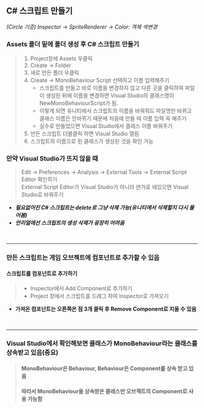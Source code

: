 ## C# 스크립트 만들기
_(Circle 기준) Inspector -> SpriteRenderer -> Color: 객체 색변경_

### Assets 폴더 밑에 폴더 생성 후 C# 스크립트 만들기
> 1. Project창에 Assets 우클릭  
> 2. Create -> Folder  
> 3. 새로 만든 폴더 우클릭  
> 4. Create -> MonoBehaviour Script 선택하고 이름 입력해주기  
>		* 스크립트를 만들고 바로 이름을 변경하지 않고 다른 곳을 클릭하여 파일이 생성된 뒤에 이름을 변경하면 Visual Studio의 클래스명이 NewMonoBehaviourScript가 됨.  
>		* 이렇게 되면 유니티에서 스크립트의 이름을 바꿔줘도 파일명만 바뀌고 클래스 이름은 안바뀌기 때문에 처음에 만들 때 이름 입력 꼭 해주기  
>		* 실수로 만들었으면 Visual Studio에서 클래스 이름 바꿔주기  
> 5. 만든 스크립트 더블클릭 하면 Visual Studio 열림  
> 6. 스크립트의 이름으로 된 클래스가 생성된 것을 확인 가능  


### 만약 Visual Studio가 뜨지 않을 때
> Edit -> Preferences -> Analysis -> External Tools -> External Script Editor 확인하기  
> External Script Editor가 Visual Studio가 아니라 딴거로 돼있으면 Visual Studio로 바꿔주기

* **_필요없어진 C# 스크립트는 delete로 그냥 삭제 가능(유니티에서 삭제할지 다시 물어봄)_**
* **_언리얼에선 스크립트의 생성 삭제가 굉장히 어려움_**

<br>

***

### 만든 스크립트는 게임 오브젝트에 컴포넌트로 추가할 수 있음

#### 스크립트를 컴포넌트로 추가하기
> * Inspector에서 Add Component로 추가하기  
> * Project 창에서 스크립트를 드래그 하여 Inspector로 가져오기

* **가져온 컴포넌트는 오른쪽은 점 3개 클릭 후 Remove Component로 지울 수 있음**

<br>

***

### Visual Studio에서 확인해보면 클래스가 MonoBehaviour라는 클래스를 상속받고 있음(중요)
> #### MonoBehaviour은 Behaviour, Behaviour은 Component를 상속 받고 있음  
> #### 따라서 MonoBehaviour을 상속받은 클래스만 오브젝트의 Component로 사용 가능함
